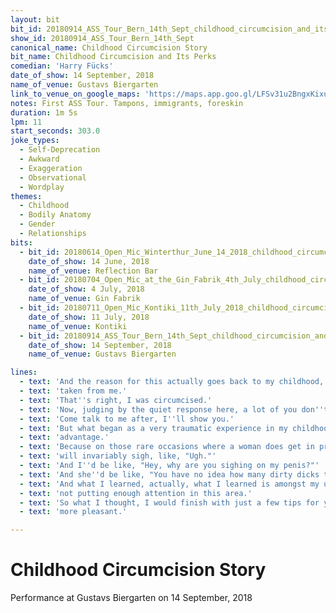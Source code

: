```yaml
---
layout: bit
bit_id: 20180914_ASS_Tour_Bern_14th_Sept_childhood_circumcision_and_its_perks
show_id: 20180914_ASS_Tour_Bern_14th_Sept
canonical_name: Childhood Circumcision Story
bit_name: Childhood Circumcision and Its Perks
comedian: 'Harry Fücks'
date_of_show: 14 September, 2018
name_of_venue: Gustavs Biergarten
link_to_venue_on_google_maps: 'https://maps.app.goo.gl/LFSv31u2BngxKixu7'
notes: First ASS Tour. Tampons, immigrants, foreskin
duration: 1m 5s
lpm: 11
start_seconds: 303.0
joke_types:
  - Self-Deprecation
  - Awkward
  - Exaggeration
  - Observational
  - Wordplay
themes:
  - Childhood
  - Bodily Anatomy
  - Gender
  - Relationships
bits:
  - bit_id: 20180614_Open_Mic_Winterthur_June_14_2018_childhood_circumcision_story
    date_of_show: 14 June, 2018
    name_of_venue: Reflection Bar
  - bit_id: 20180704_Open_Mic_at_the_Gin_Fabrik_4th_July_childhood_circumcision
    date_of_show: 4 July, 2018
    name_of_venue: Gin Fabrik
  - bit_id: 20180711_Open_Mic_Kontiki_11th_July_2018_childhood_circumcision
    date_of_show: 11 July, 2018
    name_of_venue: Kontiki
  - bit_id: 20180914_ASS_Tour_Bern_14th_Sept_childhood_circumcision_and_its_perks
    date_of_show: 14 September, 2018
    name_of_venue: Gustavs Biergarten

lines:
  - text: 'And the reason for this actually goes back to my childhood, because when I was seven, something was'
  - text: 'taken from me.'
  - text: 'That''s right, I was circumcised.'
  - text: 'Now, judging by the quiet response here, a lot of you don''t know what circumcision is.'
  - text: 'Come talk to me after, I''ll show you.'
  - text: 'But what began as a very traumatic experience in my childhood, as an adult, has turned into a real'
  - text: 'advantage.'
  - text: 'Because on those rare occasions where a woman does get in proximity with the end of my penis, she'
  - text: 'will invariably sigh, like, "Ugh."'
  - text: 'And I''d be like, "Hey, why are you sighing on my penis?"'
  - text: 'And she''d be like, "You have no idea how many dirty dicks there are out there."'
  - text: 'And what I learned, actually, what I learned is amongst my uncut brethren, a lot of you guys are'
  - text: 'not putting enough attention in this area.'
  - text: 'So what I thought, I would finish with just a few tips for you guys to help make your woman''s life'
  - text: 'more pleasant.'

---
```


# Childhood Circumcision Story

Performance at Gustavs Biergarten on 14 September, 2018
